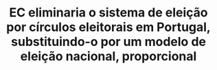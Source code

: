 ---
title: "EC eliminaria o sistema de eleição por círculos eleitorais em Portugal, substituindo-o por um modelo de eleição nacional, proporcional"
infoslide: ""
round: "Semis"
weight: 5
videos: []
tags: ['Politics']
layout: "motion"
categories: ["motions"]
---